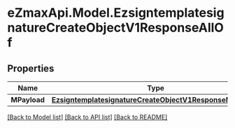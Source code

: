 
# eZmaxApi.Model.EzsigntemplatesignatureCreateObjectV1ResponseAllOf

## Properties

Name | Type | Description | Notes
------------ | ------------- | ------------- | -------------
**MPayload** | [**EzsigntemplatesignatureCreateObjectV1ResponseMPayload**](EzsigntemplatesignatureCreateObjectV1ResponseMPayload.md) |  | 

[[Back to Model list]](../README.md#documentation-for-models)
[[Back to API list]](../README.md#documentation-for-api-endpoints)
[[Back to README]](../README.md)

